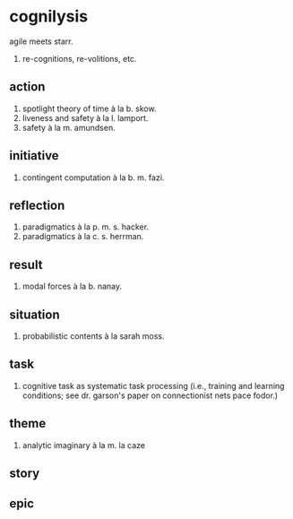 # cognilysis

agile meets starr.

1. re-cognitions, re-volitions, etc.

## action

1. spotlight theory of time à la b. skow.
2. liveness and safety à la l. lamport.
3. safety à la m. amundsen.

## initiative

1. contingent computation à la b. m. fazi.

## reflection

1. paradigmatics à la p. m. s. hacker.
2. paradigmatics à la c. s. herrman.

## result

1. modal forces à la b. nanay.

## situation

1. probabilistic contents à la sarah moss.

## task

1. cognitive task as systematic task processing (i.e., training and learning 
   conditions; see dr. garson's paper on connectionist nets pace fodor.)

## theme

1. analytic imaginary à la m. la caze

## story

## epic

<!-- EOF -->
